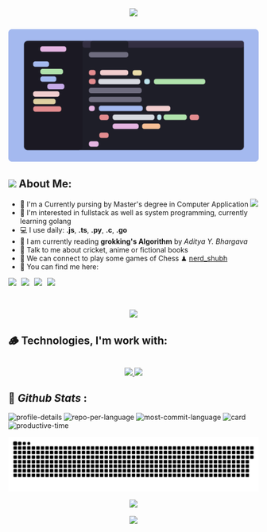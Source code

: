 <h1 align="center">
    <img src="https://readme-typing-svg.herokuapp.com/?font=Fira+Code&size=35&center=true&vCenter=true&color=f38ba8&width=500&height=70&duration=4000&lines=Hi+There!+👋;+I'm+Shubham+Giri!;" />
</h1>

<div align="center">
    <img src="/banner.png" />
</div>

## <img src="https://github.com/TheDudeThatCode/TheDudeThatCode/blob/master/Assets/Developer.gif" width="45" /> About Me:

- 🏦 I'm a Currently pursing by Master's degree in Computer Application
  <img src="https://media.giphy.com/media/WUlplcMpOCEmTGBtBW/giphy.gif" width="30">
- 📝 I'm interested in fullstack as well as system programming, currently learning golang
- 💻 I use daily: **.js**, **.ts**, **.py**, **.c**, **.go**
- 📖 I am currently reading **grokking's Algorithm** by _Aditya Y. Bhargava_
- 💬 Talk to me about cricket, anime or fictional books
- 👯 We can connect to play some games of Chess ♟ <a href="https://www.chess.com/member/nerd_shubh">nerd_shubh</a>
- 🌱 You can find me here:

<p align="center" style="display: flex; gap: 10px;">
  <a href="https://instagram.com/shubhamm1215">
    <img src="https://img.shields.io/badge/shubhamm1215-%23DDB6F2.svg?style=for-the-badge&color=DDB6F2&label=instagram&labelColor=363a4f&logo=Instagram&logoColor=cad3f5">
  </a>
  <a href="https://x.com/codin_nerd">
    <img src="https://img.shields.io/badge/codin_nerd-%23B4BEFE.svg?style=for-the-badge&color=B4BEFE&label=x.com&labelColor=363a4f&logo=x&logoColor=cad3f5">
  </a>
  <a href="https://github.com/xshubhamg">
    <img src="https://img.shields.io/badge/xshubhamg-%2312100E.svg?style=for-the-badge&color=A6E3A1&label=github&labelColor=363a4f&logo=GitHub&logoColor=cad3f5">
  </a>
    <a href="mailto:shubhammgiri3@gmail.com">
    <img src="https://img.shields.io/badge/shubham-%23EA4335.svg?style=for-the-badge&color=FAB387&label=gmail&labelColor=363a4f&logo=Gmail&logoColor=cad3f5">
    </a>
</p>

<br/>
<p align="center">
    <img src="https://raw.githubusercontent.com/catppuccin/catppuccin/main/assets/palette/macchiato.png"/>
</p>

## 🪵 Technologies, I'm work with:

<br />

<div align="center">
    <a href="https://skillicons.dev">
        <img src="https://skillicons.dev/icons?i=javascript,typescript,c,lua,python,css,go,markdown,nodejs"/>
        <img src="https://skillicons.dev/icons?i=react,nextjs,tailwind,neovim,git,vscode,bash,arch,bun,vite"/>
    </a>
</div>

## 📜 _Github Stats_ :

![profile-details](http://github-profile-summary-cards.vercel.app/api/cards/profile-details?username=xshubhamg&theme=rose_pine)
![repo-per-language](http://github-profile-summary-cards.vercel.app/api/cards/repos-per-language?username=xshubhamg&theme=rose_pine)
![most-commit-language](http://github-profile-summary-cards.vercel.app/api/cards/most-commit-language?username=xshubhamg&theme=rose_pine)
![card](http://github-profile-summary-cards.vercel.app/api/cards/stats?username=xshubhamg&theme=rose_pine)
![productive-time](http://github-profile-summary-cards.vercel.app/api/cards/productive-time?username=xshubhamg&theme=rose_pine&utcOffset=8)

<picture>
  <source media="(prefers-color-scheme: dark)" srcset="https://raw.githubusercontent.com/xshubhamg/xshubhamg/output/github-snake-dark.svg" />
  <source media="(prefers-color-scheme: light)" srcset="https://raw.githubusercontent.com/xshubhamg/xshubhamg/output/github-snake.svg" />
  <img alt="github-snake" src="https://raw.githubusercontent.com/xshubhamg/xshubhamg/output/github-snake.svg" />
</picture>

<p align="center">
	<img src="https://raw.githubusercontent.com/catppuccin/catppuccin/main/assets/footers/gray0_ctp_on_line.svg?sanitize=true" />
</p>

<p align="center">
	<a href="https://github.com/xshubhamg/xshubhamg/LICENSE"><img src="https://img.shields.io/static/v1.svg?style=for-the-badge&label=License&message=MIT&logoColor=d9e0ee&colorA=363a4f&colorB=b7bdf8"/></a>
</p>
